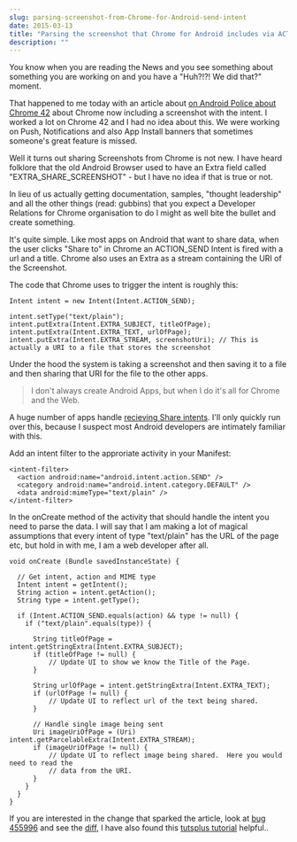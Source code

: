 ```yaml
---
slug: parsing-screenshot-from-Chrome-for-Android-send-intent
date: 2015-03-13
title: "Parsing the screenshot that Chrome for Android includes via ACTION_SEND intent"
description: ""
---
```


You know when you are reading the News and you see something about something you are working on and you have a "Huh?!?! We did that?" moment.

That happened to me today with an article about [on Android Police about Chrome 42](http://www.androidpolice.com/2015/03/13/chrome-v42-automatically-includes-a-screenshot-when-you-share-a-webpage/) about Chrome now including a screenshot with the intent.  I worked a lot on Chrome 42 and I had no idea about this.  We were working on Push, Notifications and also App Install banners that sometimes someone's great feature is missed.

Well it turns out sharing Screenshots from Chrome is not new.  I have heard folklore that the old Android Browser used to have an Extra field called "EXTRA_SHARE_SCREENSHOT" - but I have no idea if that is true or not.

In lieu of us actually getting documentation, samples, "thought leadership" and all the other things (read: gubbins) that you expect a Developer Relations for Chrome organisation to do I might as well bite the bullet and create something.

It's quite simple. Like most apps on Android that want to share data, when the user clicks "Share to" in Chrome an ACTION_SEND Intent is fired with a url and a title. Chrome also uses an Extra as a stream containing the URI of the Screenshot.

The code that Chrome uses to trigger the intent is roughly this:

    Intent intent = new Intent(Intent.ACTION_SEND);
    
    intent.setType("text/plain");
    intent.putExtra(Intent.EXTRA_SUBJECT, titleOfPage);
    intent.putExtra(Intent.EXTRA_TEXT, urlOfPage);
    intent.putExtra(Intent.EXTRA_STREAM, screenshotUri); // This is actually a URI to a file that stores the screenshot

Under the hood the system is taking a screenshot and then saving it to a file and then sharing that URI for the file to the other apps.

>  I don't always create Android Apps, but when I do it's all for Chrome and the Web.

A huge number of apps handle [recieving Share intents](http://developer.android.com/training/sharing/receive.html).  I'll only quickly run over this, because I suspect most Android developers are intimately familiar with this.

Add an intent filter to the approriate activity in your Manifest:

    <intent-filter>
      <action android:name="android.intent.action.SEND" />
      <category android:name="android.intent.category.DEFAULT" />
      <data android:mimeType="text/plain" />
    </intent-filter>

In the onCreate method of the activity that should handle the intent you need to parse the data.  I will say that I am making a lot of magical assumptions that every intent of type "text/plain" has the URL of the page etc, but hold in with me, I am a web developer after all.

    void onCreate (Bundle savedInstanceState) {
      
      // Get intent, action and MIME type
      Intent intent = getIntent();
      String action = intent.getAction();
      String type = intent.getType();

      if (Intent.ACTION_SEND.equals(action) && type != null) {
        if ("text/plain".equals(type)) {

          String titleOfPage = intent.getStringExtra(Intent.EXTRA_SUBJECT);
          if (titleOfPage != null) {
              // Update UI to show we know the Title of the Page.
          }

          String urlOfPage = intent.getStringExtra(Intent.EXTRA_TEXT);
          if (urlOfPage != null) {
              // Update UI to reflect url of the text being shared.
          }
        
          // Handle single image being sent
          Uri imageUriOfPage = (Uri) intent.getParcelableExtra(Intent.EXTRA_STREAM);
          if (imageUriOfPage != null) {
              // Update UI to reflect image being shared.  Here you would need to read the
              // data from the URI.
          }
        }
      }
    }

If you are interested in the change that sparked the article, look at [bug 455996](https://code.google.com/p/chromium/issues/detail?id=455996) and see the [diff](https://codereview.chromium.org/972293003/diff/40001/chrome/android/java/src/org/chromium/chrome/browser/share/ShareHelper.java), I have also found this [tutsplus tutorial](http://code.tutsplus.com/tutorials/android-sdk-receiving-data-from-the-send-intent--mobile-14878) helpful..